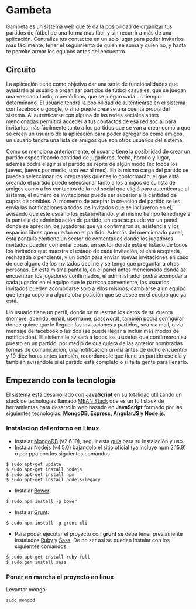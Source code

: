 # Gambeta

Gambeta es un sistema web que te da la posibilidad de organizar tus partidos de fútbol de una forma mas fácil y sin recurrir a más de una aplicación. Centraliza tus contactos en un solo lugar para poder invitarlos mas fácilmente, tener el seguimiento de quien se suma y quien no, y hasta te permite armar los equipos antes del encuentro.

## Circuito
La aplicación tiene como objetivo dar una serie de funcionalidades que ayudarán al usuario a organizar partidos de fútbol casuales, que se juegan una vez cada tanto, o periódicos, que se juegan cada un tiempo determinado.
El usuario tendrá la posibilidad de autenticarse en el sistema con facebook o google, o sino puede crearse una cuenta propia del sistema. Al autenticarse con alguna de las redes sociales antes mencionadas permitirá acceder a tus contactos de esa red social para invitarlos más fácilmente tanto a los partidos que se van a crear como a que se creen un usuario de la aplicación para poder agregarlos como amigos, un usuario tendrá una lista de amigos que son otros usuarios del sistema. 

Como se menciona anteriormente, el usuario tiene la posibilidad de crear un partido especificando cantidad de jugadores, fecha, horario y lugar, además podrá elegir si el partido se repite de algún modo (ej: todos los jueves, jueves por medio, una vez al mes). En la misma carga del partido se pueden seleccionar los integrantes quienes lo conformarán, el que está creando el partido puede seleccionar tanto a los amigos de su lista de amigos como a los contactos de la red social que eligió para autenticarse al sistema, el nùmero de invitaciones puede ser superior a la cantidad de cupos disponibles. Al momento de aceptar la creación del partido se les envía las notificaciones a todos los invitados que se incluyeron en él, avisando que este usuario los está invitando, y al mismo tiempo te redirige a la pantalla de administración de partido, en esta se puede ver un panel donde se aprecian los jugadores que ya confirmaron su asistencia y los espacios libres que quedan en el partido. Además del mencionado panel, esta pantalla contiene un sector de comentarios donde los jugadores invitados pueden comentar cosas, un sector donde está el listado de todos los invitados que muestra el estado de cada invitación, si está aceptada, rechazada o pendiente, y un botón para enviar nuevas invitaciones en caso de que alguno de los invitados decline y se tenga que preguntar a otras personas. En esta misma pantalla, en el panel antes mencionado donde se encuentran los jugadores confirmados, el administrador podrá acomodar a cada jugador en el equipo que le parezca conveniente, los usuarios invitados pueden acomodarse solo a ellos mismos, cambiarse a un equipo que tenga cupo o a alguna otra posición que se desee en el equipo que ya está.

Un usuario tiene un perfil, donde se muestran los datos de su cuenta (nombre, apellido, email, username, password), también podrá configurar donde quiere que le lleguen las invitaciones a partidos, sea via mail, o via mensaje de facebook o las dos (se puede llegar a incluir más modos de notificación). El sistema le avisará a todos los usuarios que confirmaron su puesto en un partido, por medio de cualquiera de las anterior nombradas formas de comunicación, una notificación un día antes de dicho encuentro y 10 diez horas antes también, recordandole que tiene un partido ese día y también avisandole si el partido está completo o si falta gente para llenarlo.

## Empezando con la tecnología
El sistema está desarrollado con **JavaScript** en su totalidad utilizando un stack de tecnologías llamado [MEAN Stack](http://mean.io/#!/) que es un full stack de herramientas para desarrollo web basado en **JavaScript** formado por las siguientes tecnologías: **MongoDB, Express, AngularJS y Node.js**.

### Instalacion del entorno en Linux
- Instalar [MongoDB](https://www.mongodb.com/) (v2.6.10), seguir esta [guía](https://docs.mongodb.com/manual/tutorial/install-mongodb-on-ubuntu/) para su instalación y uso. 
- Instalar [Nodejs](https://nodejs.org/) (v4.5.0) bajandolo el [sitio](https://nodejs.org/en/download/) oficial (ya incluye npm 2.15.9) o por ppa con los siguientes comandos :
```
$ sudo apt-get update
$ sudo apt-get install nodejs
$ sudo apt-get install npm
$ sudo apt-get install nodejs-legacy
```
- Instalar [Bower](https://bower.io/):
```
$ sudo npm install -g bower
```
- Instalar [Grunt](http://gruntjs.com/):
```
$ sudo npm install -g grunt-cli
```
- Para poder ejecutar el proyecto con **grunt** se debe tener previamente instalados [Ruby](https://www.ruby-lang.org/en/) y [Sass](http://sass-lang.com/). De no ser así se pueden instalar con los siguientes comandos:
```
$ sudo apt-get install ruby-full
$ sudo gem install sass
```

### Poner en marcha el proyecto en linux
Levantar mongo:
```
sudo mongod
```
